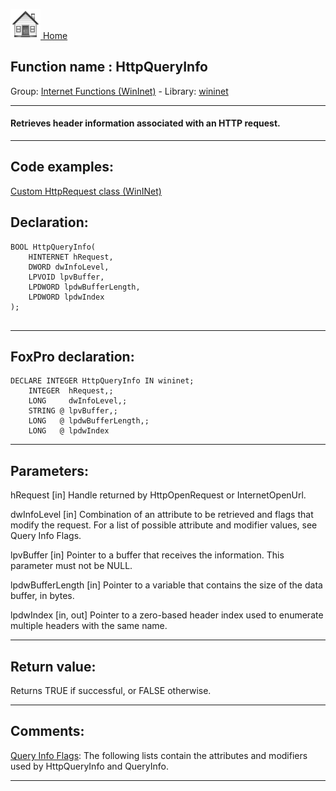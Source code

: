 [<img src="../../images/home.png"> Home ](https://github.com/VFPX/Win32API)  

## Function name : HttpQueryInfo
Group: [Internet Functions (WinInet)](../../functions_group.md#Internet_Functions_(WinInet))  -  Library: [wininet](../../Libraries.md#wininet)  
***  


#### Retrieves header information associated with an HTTP request.
***  


## Code examples:
[Custom HttpRequest class (WinINet)](../../samples/sample_185.md)  

## Declaration:
```foxpro  
BOOL HttpQueryInfo(
	HINTERNET hRequest,
	DWORD dwInfoLevel,
	LPVOID lpvBuffer,
	LPDWORD lpdwBufferLength,
	LPDWORD lpdwIndex
);
  
```  
***  


## FoxPro declaration:
```foxpro  
DECLARE INTEGER HttpQueryInfo IN wininet;
	INTEGER  hRequest,;
	LONG     dwInfoLevel,;
	STRING @ lpvBuffer,;
	LONG   @ lpdwBufferLength,;
	LONG   @ lpdwIndex  
```  
***  


## Parameters:
hRequest 
[in] Handle returned by HttpOpenRequest or InternetOpenUrl. 

dwInfoLevel 
[in] Combination of an attribute to be retrieved and flags that modify the request. For a list of possible attribute and modifier values, see Query Info Flags. 

lpvBuffer 
[in] Pointer to a buffer that receives the information. This parameter must not be NULL. 

lpdwBufferLength 
[in] Pointer to a variable that contains the size of the data buffer, in bytes. 

lpdwIndex 
[in, out] Pointer to a zero-based header index used to enumerate multiple headers with the same name.  
***  


## Return value:
Returns TRUE if successful, or FALSE otherwise.  
***  


## Comments:
<a href="http://msdn.microsoft.com/library/default.asp?url=/library/en-us/wininet/wininet/query_info_flags.asp">Query Info Flags</a>: The following lists contain the attributes and modifiers used by HttpQueryInfo and QueryInfo.  
  
***  

